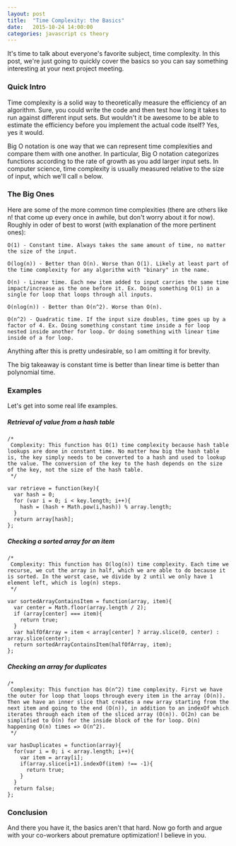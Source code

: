 ```yaml
---
layout: post
title:  "Time Complexity: the Basics"
date:   2015-10-24 14:00:00
categories: javascript cs theory
---
```


It's time to talk about everyone's favorite subject, time complexity. In this post, we're just going to quickly cover the basics so you can say something interesting at your next project meeting.

### Quick Intro

Time complexity is a solid way to theoretically measure the efficiency of an algorithm. Sure, you could write the code and then test how long it takes to run against different input sets. But wouldn't it be awesome to be able to estimate the efficiency before you implement the actual code itself? Yes, yes it would.

Big O notation is one way that we can represent time complexities and compare them with one another. In particular, Big O notation categorizes functions according to the rate of growth as you add larger input sets. In computer science, time complexity is usually measured relative to the size of input, which we'll call `n` below.

### The Big Ones
Here are some of the more common time complexities (there are others like n! that come up every once in awhile, but don't worry about it for now).
Roughly in oder of best to worst (with explanation of the more pertinent ones):

    O(1) - Constant time. Always takes the same amount of time, no matter the size of the input.

    O(log(n)) - Better than O(n). Worse than O(1). Likely at least part of the time complexity for any algorithm with "binary" in the name.

    O(n) - Linear time. Each new item added to input carries the same time impact/increase as the one before it. Ex. Doing something O(1) in a single for loop that loops through all inputs.

    O(nlog(n)) - Better than O(n^2). Worse than O(n).

    O(n^2) - Quadratic time. If the input size doubles, time goes up by a factor of 4. Ex. Doing something constant time inside a for loop nested inside another for loop. Or doing something with linear time inside of a for loop.

Anything after this is pretty undesirable, so I am omitting it for brevity.

The big takeaway is constant time is better than linear time is better than polynomial time.

### Examples
Let's get into some real life examples.

##### Retrieval of value from a hash table
    /*
     Complexity: This function has O(1) time complexity because hash table lookups are done in constant time. No matter how big the hash table is, the key simply needs to be converted to a hash and used to lookup the value. The conversion of the key to the hash depends on the size of the key, not the size of the hash table.
     */

    var retrieve = function(key){
      var hash = 0;
      for (var i = 0; i < key.length; i++){
        hash = (hash + Math.pow(i,hash)) % array.length;
      }
      return array[hash];
    };
##### Checking a sorted array for an item
    /*
     Complexity: This function has O(log(n)) time complexity. Each time we recurse, we cut the array in half, which we are able to do because it is sorted. In the worst case, we divide by 2 until we only have 1 element left, which is log(n) steps.
     */

    var sortedArrayContainsItem = function(array, item){
      var center = Math.floor(array.length / 2);
      if (array[center] === item){
        return true;
      }
      var halfOfArray = item < array[center] ? array.slice(0, center) : array.slice(center);
      return sortedArrayContainsItem(halfOfArray, item);
    };

##### Checking an array for duplicates
    /*
     Complexity: This function has O(n^2) time complexity. First we have the outer for loop that loops through every item in the array (O(n)). Then we have an inner slice that creates a new array starting from the next item and going to the end (O(n)), in addition to an indexOf which iterates through each item of the sliced array (O(n)). O(2n) can be simplified to O(n) for the inside block of the for loop. O(n) happening O(n) times => O(n^2).
     */

    var hasDuplicates = function(array){
      for(var i = 0; i < array.length; i++){
        var item = array[i];
        if(array.slice(i+1).indexOf(item) !== -1){
          return true;
        }
      }
      return false;
    };

### Conclusion
And there you have it, the basics aren't that hard. Now go forth and argue with your co-workers about premature optimization! I believe in you.
